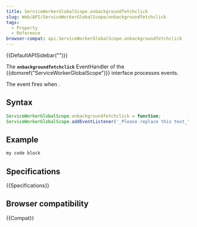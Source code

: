 ```yaml
---
title: ServiceWorkerGlobalScope.onbackgroundfetchclick
slug: Web/API/ServiceWorkerGlobalScope/onbackgroundfetchclick
tags:
  - Property
  - Reference
browser-compat: api.ServiceWorkerGlobalScope.onbackgroundfetchclick
---
```

{{DefaultAPISidebar("")}}

The **`onbackgroundfetchclick`** EventHandler of the {{domxref("ServiceWorkerGlobalScope")}} interface processes  events.

The  event fires when .

## Syntax

```js
ServiceWorkerGlobalScope.onbackgroundfetchclick = function;
ServiceWorkerGlobalScope.addEventListener('_Please replace this text_', function);
```

## Example

```js
my code block
```

## Specifications

{{Specifications}}

## Browser compatibility

{{Compat}}


